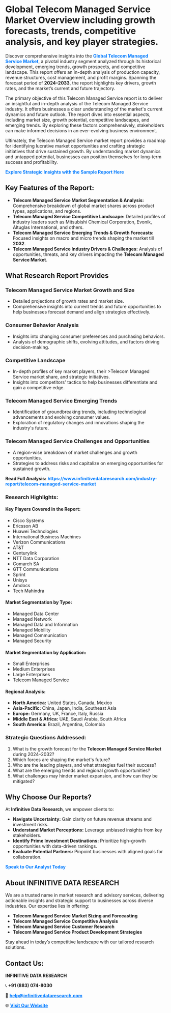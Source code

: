 <h1>Global Telecom Managed Service Market Overview including growth forecasts, trends, competitive analysis, and key player strategies.</h1>
<p>
Discover comprehensive insights into the 
<a href="https://www.infinitivedataresearch.com/industry-report/telecom-managed-service-market" rel="dofollow" style="color: #007BFF; text-decoration: none;"><strong>Global Telecom Managed Service Market</strong></a>, a pivotal industry segment analyzed through its historical development, emerging trends, growth prospects, and competitive landscape. This report offers an in-depth analysis of production capacity, revenue structures, cost management, and profit margins. Spanning the forecast period of <strong>2024–2033</strong>, the report highlights key drivers, growth rates, and the market’s current and future trajectory.
</p>
<p>
The primary objective of this Telecom Managed Service report is to deliver an insightful and in-depth analysis of the Telecom Managed Service industry. It offers businesses a clear understanding of the market's current dynamics and future outlook. The report dives into essential aspects, including market size, growth potential, competitive landscapes, and emerging trends. By exploring these factors comprehensively, stakeholders can make informed decisions in an ever-evolving business environment.
</p>
<p>
Ultimately, the Telecom Managed Service market report provides a roadmap for identifying lucrative market opportunities and crafting strategic initiatives that drive sustained growth. By understanding market dynamics and untapped potential, businesses can position themselves for long-term success and profitability.
</p>
<p>
<a href="https://www.infinitivedataresearch.com/request-sample/reportId=102462" style="color: #007BFF; text-decoration: none;"><strong>Explore Strategic Insights with the Sample Report Here</strong></a>
</p>

<h2>Key Features of the Report:</h2>
<ul>
<li><strong>Telecom Managed Service Market Segmentation & Analysis:</strong> Comprehensive breakdown of global market shares across product types, applications, and regions.</li>
<li><strong>Telecom Managed Service Competitive Landscape:</strong> Detailed profiles of industry leaders such as Mitsubishi Chemical Corporation, Evonik, Altuglas International, and others.</li>
<li><strong>Telecom Managed Service Emerging Trends & Growth Forecasts:</strong> Focused insights on macro and micro trends shaping the market till <strong>2032</strong>.</li>
<li><strong>Telecom Managed Service Industry Drivers & Challenges:</strong> Analysis of opportunities, threats, and key drivers impacting the <strong>Telecom Managed Service Market</strong>.</li>
</ul>

<h2>What Research Report Provides</h2>
<h3>Telecom Managed Service Market Growth and Size</h3>
<ul>
<li>Detailed projections of growth rates and market size.</li>
<li>Comprehensive insights into current trends and future opportunities to help businesses forecast demand and align strategies effectively.</li>
</ul>

<h3>Consumer Behavior Analysis</h3>
<ul>
<li>Insights into changing consumer preferences and purchasing behaviors.</li>
<li>Analysis of demographic shifts, evolving attitudes, and factors driving decision-making.</li>
</ul>

<h3>Competitive Landscape</h3>
<ul>
<li>In-depth profiles of key market players, their >Telecom Managed Service market share, and strategic initiatives.</li>
<li>Insights into competitors' tactics to help businesses differentiate and gain a competitive edge.</li>
</ul>

<h3>Telecom Managed Service Emerging Trends</h3>
<ul>
<li>Identification of groundbreaking trends, including technological advancements and evolving consumer values.</li>
<li>Exploration of regulatory changes and innovations shaping the industry's future.</li>
</ul>

<h3>Telecom Managed Service Challenges and Opportunities</h3>
<ul>
<li>A region-wise breakdown of market challenges and growth opportunities.</li>
<li>Strategies to address risks and capitalize on emerging opportunities for sustained growth.</li>
</ul>
<p><strong>Read Full Analysis:</strong> <a href="https://www.infinitivedataresearch.com/industry-report/telecom-managed-service-market" rel="dofollow" style="color: #007BFF; text-decoration: none;"><strong>https://www.infinitivedataresearch.com/industry-report/telecom-managed-service-market</strong></a></p>
<h3>Research Highlights:</h3>
<h4>Key Players Covered in the Report:</h4>
<ul><li>Cisco Systems</li><li>Ericsson AB</li><li>Huawei Technologies</li><li>International Business Machines</li><li>Verizon Communications</li><li>AT&amp;T</li><li>Centurylink</li><li>NTT Data Corporation</li><li>Comarch SA</li><li>GTT Communications</li><li>Sprint</li><li>Unisys</li><li>Amdocs</li><li>Tech Mahindra</li></ul>
<h4>Market Segmentation by Type:</h4>
<ul><li>Managed Data Center</li><li>Managed Network</li><li>Managed Data and Information</li><li>Managed Mobility</li><li>Managed Communication</li><li>Managed Security</li></ul>
<h4>Market Segmentation by Application:</h4>
<ul><li>Small Enterprises</li><li>Medium Enterprises</li><li>Large Enterprises</li><li>Telecom Managed Service</li></ul>

<h4>Regional Analysis:</h4>
<ul>
<li><strong>North America:</strong> United States, Canada, Mexico</li>
<li><strong>Asia-Pacific:</strong> China, Japan, India, Southeast Asia</li>
<li><strong>Europe:</strong> Germany, UK, France, Italy, Russia</li>
<li><strong>Middle East & Africa:</strong> UAE, Saudi Arabia, South Africa</li>
<li><strong>South America:</strong> Brazil, Argentina, Colombia</li>
</ul>

<h3>Strategic Questions Addressed:</h3>
<ol>
<li>What is the growth forecast for the <strong>Telecom Managed Service Market</strong> during 2024–2032?</li>
<li>Which forces are shaping the market's future?</li>
<li>Who are the leading players, and what strategies fuel their success?</li>
<li>What are the emerging trends and regional growth opportunities?</li>
<li>What challenges may hinder market expansion, and how can they be mitigated?</li>
</ol>

<h2>Why Choose Our Reports?</h2>
<p>At <strong>Infinitive Data Research</strong>, we empower clients to:</p>
<ul>
<li><strong>Navigate Uncertainty:</strong> Gain clarity on future revenue streams and investment risks.</li>
<li><strong>Understand Market Perceptions:</strong> Leverage unbiased insights from key stakeholders.</li>
<li><strong>Identify Prime Investment Destinations:</strong> Prioritize high-growth opportunities with data-driven rankings.</li>
<li><strong>Evaluate Potential Partners:</strong> Pinpoint businesses with aligned goals for collaboration.</li>
</ul>
<p><a href="https://www.infinitivedataresearch.com/industry-report/telecom-managed-service-market" rel="dofollow" style="color: #007BFF; text-decoration: none;"><strong>Speak to Our Analyst Today</strong></a></p>

<h2>About INFINITIVE DATA RESEARCH</h2>
<p>We are a trusted name in market research and advisory services, delivering actionable insights and strategic support to businesses across diverse industries. Our expertise lies in offering:</p>
<ul>
<li><strong>Telecom Managed Service Market Sizing and Forecasting</strong></li>
<li><strong>Telecom Managed Service Competitive Analysis</strong></li>
<li><strong>Telecom Managed Service Customer Research</strong></li>
<li><strong>Telecom Managed Service Product Development Strategies</strong></li>
</ul>
<p>Stay ahead in today’s competitive landscape with our tailored research solutions.</p>

<h2>Contact Us:</h2>
<p><strong>INFINITIVE DATA RESEARCH</strong></p>
<p>📞 <strong>+91 (883) 074-8030</strong></p>
<p>📧 <strong><a href="mailto:help@infinitivedataresearch.com" style="color: #007BFF;">help@infinitivedataresearch.com</a></strong></p>
<p>🌐 <strong><a href="https://www.infinitivedataresearch.com" rel="dofollow" style="color: #007BFF;">Visit Our Website</a></strong></p>